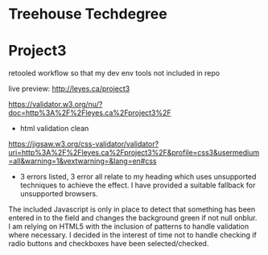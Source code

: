 # Treehouse Techdegree

<h1>Project3</h1>
retooled workflow so that my dev env tools not included in repo<br>

live preview: http://leyes.ca/project3

https://validator.w3.org/nu/?doc=http%3A%2F%2Fleyes.ca%2Fproject3%2F
- html validation clean

https://jigsaw.w3.org/css-validator/validator?uri=http%3A%2F%2Fleyes.ca%2Fproject3%2F&profile=css3&usermedium=all&warning=1&vextwarning=&lang=en#css
- 3 errors listed, 3 error all relate to my heading which uses unsupported techniques to achieve the effect.
I have provided a suitable fallback for unsupported browsers.

The included Javascript is only in place to detect that something has been entered in to the field and changes the background green if not null onblur.<br>I am relying on HTML5 with the inclusion of patterns to handle validation where necessary.
I decided in the interest of time not to handle checking if radio buttons and checkboxes have been selected/checked.
